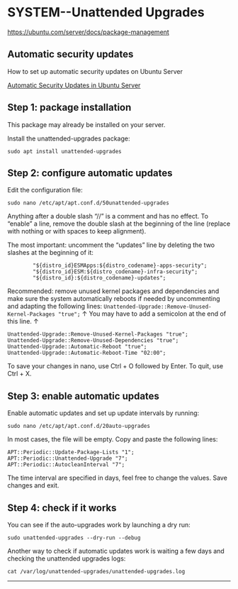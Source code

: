 # **SYSTEM--Unattended Upgrades**
https://ubuntu.com/server/docs/package-management

## Automatic security updates

How to set up automatic security updates on Ubuntu Server

[Automatic Security Updates in Ubuntu Server](https://help.ubuntu.com/community/AutomaticSecurityUpdates)

## Step 1: package installation


This package may already be installed on your server.

Install the unattended-upgrades package:

```
sudo apt install unattended-upgrades
```

## Step 2: configure automatic updates

Edit the configuration file:

```
sudo nano /etc/apt/apt.conf.d/50unattended-upgrades
```

Anything after a double slash “//” is a comment and has no effect. To “enable” a line, remove the double slash at the beginning of the line (replace with nothing or with spaces to keep alignment).

The most important: uncomment the “updates” line by deleting the two slashes at the beginning of it:

```
        "${distro_id}ESMApps:${distro_codename}-apps-security";
        "${distro_id}ESM:${distro_codename}-infra-security";
        "${distro_id}:${distro_codename}-updates";
```

Recommended: remove unused kernel packages and dependencies and make sure the system automatically reboots if needed by uncommenting and adapting the following lines: `Unattended-Upgrade::Remove-Unused-Kernel-Packages "true";` ↑ You may have to add a semicolon at the end of this line. ↑

```
Unattended-Upgrade::Remove-Unused-Kernel-Packages "true";
Unattended-Upgrade::Remove-Unused-Dependencies "true";
Unattended-Upgrade::Automatic-Reboot "true";
Unattended-Upgrade::Automatic-Reboot-Time "02:00";
```

To save your changes in nano, use Ctrl + O followed by Enter. To quit, use Ctrl + X.

## Step 3: enable automatic updates

Enable automatic updates and set up update intervals by running:

```
sudo nano /etc/apt/apt.conf.d/20auto-upgrades
```

In most cases, the file will be empty. Copy and paste the following lines:

```
APT::Periodic::Update-Package-Lists "1";
APT::Periodic::Unattended-Upgrade "7";
APT::Periodic::AutocleanInterval "7";
```

The time interval are specified in days, feel free to change the values. Save changes and exit.

## Step 4: check if it works

You can see if the auto-upgrades work by launching a dry run:

```
sudo unattended-upgrades --dry-run --debug
```

Another way to check if automatic updates work is waiting a few days and checking the unattended upgrades logs:

`cat /var/log/unattended-upgrades/unattended-upgrades.log`

----
